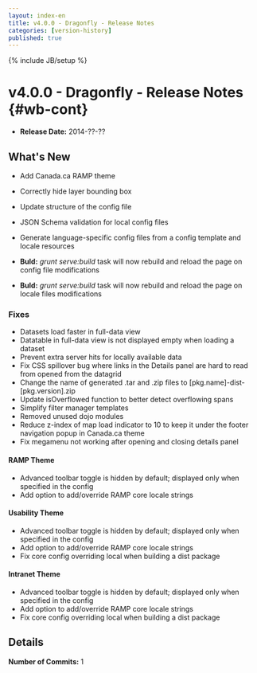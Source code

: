 ```yaml
---
layout: index-en
title: v4.0.0 - Dragonfly - Release Notes
categories: [version-history]
published: true
---
```

{% include JB/setup %}

# v4.0.0 - Dragonfly - Release Notes {#wb-cont}

<div class="toc"></div>

* **Release Date:** 2014-??-??

## What's New

* Add Canada.ca RAMP theme
* Correctly hide layer bounding box
* Update structure of the config file
* JSON Schema validation for local config files
* Generate language-specific config files from a config template and locale resources

* __Buld:__ _grunt serve:build_ task will now rebuild and reload the page on config file modifications
* __Buld:__ _grunt serve:build_ task will now rebuild and reload the page on locale files modifications

### Fixes

* Datasets load faster in full-data view
* Datatable in full-data view is not displayed empty when loading a dataset
* Prevent extra server hits for locally available data
* Fix CSS spillover bug where links in the Details panel are hard to read from opened from the datagrid
* Change the name of generated .tar and .zip files to \[pkg.name\]-dist-\[pkg.version\].zip
* Update isOverflowed function to better detect overflowing spans
* Simplify filter manager templates
* Removed unused dojo modules
* Reduce z-index of map load indicator to 10 to keep it under the footer navigation popup in Canada.ca theme
* Fix megamenu not working after opening and closing details panel

#### RAMP Theme

* Advanced toolbar toggle is hidden by default; displayed only when specified in the config
* Add option to add/override RAMP core locale strings

#### Usability Theme

* Advanced toolbar toggle is hidden by default; displayed only when specified in the config
* Add option to add/override RAMP core locale strings
* Fix core config overriding local when building a dist package

#### Intranet Theme

* Advanced toolbar toggle is hidden by default; displayed only when specified in the config
* Add option to add/override RAMP core locale strings
* Fix core config overriding local when building a dist package


## Details

**Number of Commits:** 1
